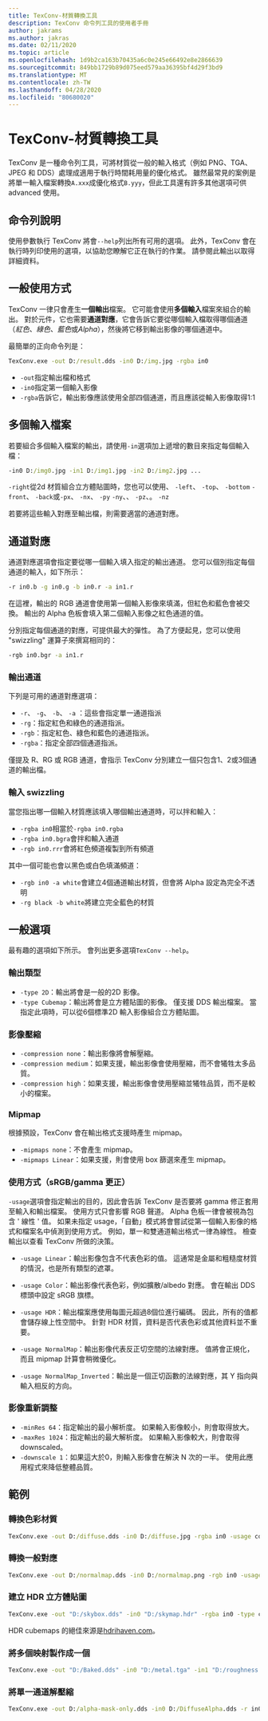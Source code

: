 ```yaml
---
title: TexConv-材質轉換工具
description: TexConv 命令列工具的使用者手冊
author: jakrams
ms.author: jakras
ms.date: 02/11/2020
ms.topic: article
ms.openlocfilehash: 1d9b2ca163b70435a6c0e245e66492e8e2866639
ms.sourcegitcommit: 849bb1729b89d075eed579aa36395bf4d29f3bd9
ms.translationtype: MT
ms.contentlocale: zh-TW
ms.lasthandoff: 04/28/2020
ms.locfileid: "80680020"
---
```

# <a name="texconv---texture-conversion-tool"></a>TexConv-材質轉換工具

TexConv 是一種命令列工具，可將材質從一般的輸入格式（例如 PNG、TGA、JPEG 和 DDS）處理成適用于執行時間耗用量的優化格式。
雖然最常見的案例是將單一輸入檔案轉換`A.xxx`成優化格式`B.yyy`，但此工具還有許多其他選項可供 advanced 使用。

## <a name="command-line-help"></a>命令列說明

使用參數執行 TexConv 將會`--help`列出所有可用的選項。 此外，TexConv 會在執行時列印使用的選項，以協助您瞭解它正在執行的作業。 請參閱此輸出以取得詳細資料。

## <a name="general-usage"></a>一般使用方式

TexConv 一律只會產生**一個輸出**檔案。 它可能會使用**多個輸入**檔案來組合的輸出。 對於元件，它也需要**通道對應**，它會告訴它要從哪個輸入檔取得哪個通道（*紅色、綠色、藍色*或*Alpha*），然後將它移到輸出影像的哪個通道中。

最簡單的正向命令列是：

```cmd
TexConv.exe -out D:/result.dds -in0 D:/img.jpg -rgba in0
```

- `-out`指定輸出檔和格式
- `-in0`指定第一個輸入影像
- `-rgba`告訴它，輸出影像應該使用全部四個通道，而且應該從輸入影像取得1:1

## <a name="multiple-input-files"></a>多個輸入檔案

若要組合多個輸入檔案的輸出，請使用`-in`選項加上遞增的數目來指定每個輸入檔：

```cmd
-in0 D:/img0.jpg -in1 D:/img1.jpg -in2 D:/img2.jpg ...
```

`-right`從2d 材質組合立方體貼圖時，您也可以使用、 `-left`、 `-top`、 `-bottom` `-front`、 `-back`或`-px`、 `-nx`、 `-py` `-ny`、、 `-pz`、。 `-nz`

若要將這些輸入對應至輸出檔，則需要適當的通道對應。

## <a name="channel-mappings"></a>通道對應

通道對應選項會指定要從哪一個輸入填入指定的輸出通道。 您可以個別指定每個通道的輸入，如下所示：

```cmd
-r in0.b -g in0.g -b in0.r -a in1.r
```

在這裡，輸出的 RGB 通道會使用第一個輸入影像來填滿，但紅色和藍色會被交換。 輸出的 Alpha 色板會填入第二個輸入影像之紅色通道的值。

分別指定每個通道的對應，可提供最大的彈性。 為了方便起見，您可以使用 "swizzling" 運算子來撰寫相同的：

```cmd
-rgb in0.bgr -a in1.r
```

### <a name="output-channels"></a>輸出通道

下列是可用的通道對應選項：

- `-r`、 `-g`、 `-b`、 `-a` ：這些會指定單一通道指派
- `-rg`：指定紅色和綠色的通道指派。
- `-rgb`：指定紅色、綠色和藍色的通道指派。
- `-rgba`：指定全部四個通道指派。

僅提及 R、RG 或 RGB 通道，會指示 TexConv 分別建立一個只包含1、2或3個通道的輸出檔。

### <a name="input-swizzling"></a>輸入 swizzling

當您指出哪一個輸入材質應該填入哪個輸出通道時，可以拌和輸入：

- `-rgba in0`相當於`-rgba in0.rgba`
- `-rgba in0.bgra`會拌和輸入通道
- `-rgb in0.rrr`會將紅色頻道複製到所有頻道

其中一個可能也會以黑色或白色填滿頻道：

- `-rgb in0 -a white`會建立4個通道輸出材質，但會將 Alpha 設定為完全不透明
- `-rg black -b white`將建立完全藍色的材質

## <a name="common-options"></a>一般選項

最有趣的選項如下所示。 會列出更多選項`TexConv --help`。

### <a name="output-type"></a>輸出類型

- `-type 2D`：輸出將會是一般的2D 影像。
- `-type Cubemap`：輸出將會是立方體貼圖的影像。 僅支援 DDS 輸出檔案。 當指定此項時，可以從6個標準2D 輸入影像組合立方體貼圖。

### <a name="image-compression"></a>影像壓縮

- `-compression none`：輸出影像將會解壓縮。
- `-compression medium`：如果支援，輸出影像會使用壓縮，而不會犧牲太多品質。
- `-compression high`：如果支援，輸出影像會使用壓縮並犧牲品質，而不是較小的檔案。

### <a name="mipmaps"></a>Mipmap

根據預設，TexConv 會在輸出格式支援時產生 mipmap。

- `-mipmaps none`：不會產生 mipmap。
- `-mipmaps Linear`：如果支援，則會使用 box 篩選來產生 mipmap。

### <a name="usage-srgb--gamma-correction"></a>使用方式（sRGB/gamma 更正）

`-usage`選項會指定輸出的目的，因此會告訴 TexConv 是否要將 gamma 修正套用至輸入和輸出檔案。 使用方式只會影響 RGB 聲道。 Alpha 色板一律會被視為包含 ' 線性 ' 值。 如果未指定 usage，「自動」模式將會嘗試從第一個輸入影像的格式和檔案名中偵測到使用方式。 例如，單一和雙通道輸出格式一律為線性。 檢查輸出以查看 TexConv 所做的決策。

- `-usage Linear`：輸出影像包含不代表色彩的值。 這通常是金屬和粗糙度材質的情況，也是所有類型的遮罩。

- `-usage Color`：輸出影像代表色彩，例如擴散/albedo 對應。 會在輸出 DDS 標頭中設定 sRGB 旗標。

- `-usage HDR`：輸出檔案應使用每圖元超過8個位進行編碼。 因此，所有的值都會儲存線上性空間中。 針對 HDR 材質，資料是否代表色彩或其他資料並不重要。

- `-usage NormalMap`：輸出影像代表反正切空間的法線對應。 值將會正規化，而且 mipmap 計算會稍微優化。

- `-usage NormalMap_Inverted`：輸出是一個正切函數的法線對應，其 Y 指向與輸入相反的方向。

### <a name="image-rescaling"></a>影像重新調整

- `-minRes 64`：指定輸出的最小解析度。 如果輸入影像較小，則會取得放大。
- `-maxRes 1024`：指定輸出的最大解析度。 如果輸入影像較大，則會取得 downscaled。
- `-downscale 1`：如果這大於0，則輸入影像會在解決 N 次的一半。 使用此應用程式來降低整體品質。

## <a name="examples"></a>範例

### <a name="convert-a-color-texture"></a>轉換色彩材質

```cmd
TexConv.exe -out D:/diffuse.dds -in0 D:/diffuse.jpg -rgba in0 -usage color
```

### <a name="convert-a-normal-map"></a>轉換一般對應

```cmd
TexConv.exe -out D:/normalmap.dds -in0 D:/normalmap.png -rgb in0 -usage normalmap
```

### <a name="create-an-hdr-cubemap"></a>建立 HDR 立方體貼圖

```cmd
TexConv.exe -out "D:/skybox.dds" -in0 "D:/skymap.hdr" -rgba in0 -type cubemap -usage hdr
```

HDR cubemaps 的絕佳來源是[hdrihaven.com](https://hdrihaven.com/hdris/)。

### <a name="bake-multiple-images-into-one"></a>將多個映射製作成一個

```cmd
TexConv.exe -out "D:/Baked.dds" -in0 "D:/metal.tga" -in1 "D:/roughness.png" -in2 "D:/DiffuseAlpha.dds" -r in1.r -g in0.r -b black -a in2.a -usage linear
```

### <a name="extract-a-single-channel"></a>將單一通道解壓縮

```cmd
TexConv.exe -out D:/alpha-mask-only.dds -in0 D:/DiffuseAlpha.dds -r in0.a
```
